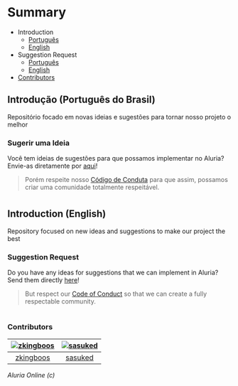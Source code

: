 # Summary

* Introduction
  * [Português](#Introdução)
  * [English](#Introduction)
* Suggestion Request
  * [Português](#Sugerir-uma-Ideia)
  * [English](#Suggestion-Request)
* [Contributors](#Contributors)

## Introdução (Português do Brasil)
Repositório focado em novas ideias e sugestões para tornar nosso projeto o melhor

### Sugerir uma Ideia
Você tem ideias de sugestões para que possamos implementar no Aluria? Envie-as diretamente por [aqui](https://github.com/AluriaDev/suggestions/issues/new/choose)!
> Porém respeite nosso [Código de Conduta](https://github.com/AluriaDev/suggestions/blob/master/CODE_OF_CONDUCT.md) para que assim, possamos criar uma comunidade totalmente respeitável.  

#

## Introduction (English)
Repository focused on new ideas and suggestions to make our project the best

### Suggestion Request
Do you have any ideas for suggestions that we can implement in Aluria? Send them directly [here](https://github.com/AluriaDev/suggestions/issues/new/choose)!
> But respect our [Code of Conduct](https://github.com/AluriaDev/suggestions/blob/master/CODE_OF_CONDUCT.md) so that we can create a fully respectable community.

#

### Contributors
[<img alt="zkingboos" src="https://avatars3.githubusercontent.com/u/42500187?v=4&s=117&width=117">](https://github.com/zkingboos) |[<img alt="sasuked" src="https://avatars3.githubusercontent.com/u/69403805?v=4&s=117&width=117">](https://github.com/sasuked) |
:---:|:---:|
[zkingboos](https://github.com/zkingboos)|[sasuked](https://github.com/sasuked)|

_Aluria Online (c)_ 
